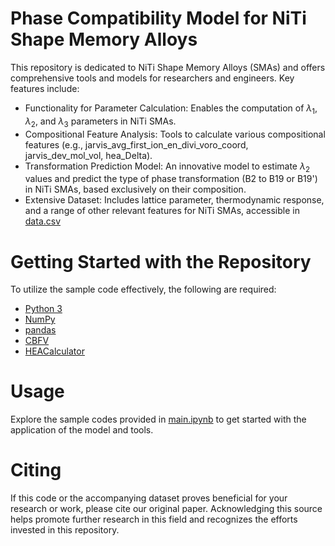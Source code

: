 # Phase Compatibility Model for NiTi Shape Memory Alloys

This repository is dedicated to NiTi Shape Memory Alloys (SMAs) and offers comprehensive tools and models for researchers and engineers. Key features include:

- Functionality for Parameter Calculation: Enables the computation of $\lambda_1$, $\lambda_2$, and $\lambda_3$ parameters in NiTi SMAs.
- Compositional Feature Analysis: Tools to calculate various compositional features (e.g., jarvis_avg_first_ion_en_divi_voro_coord, jarvis_dev_mol_vol, hea_Delta).
- Transformation Prediction Model: An innovative model to estimate $\lambda_2$ values and predict the type of phase transformation (B2 to B19 or B19') in NiTi SMAs, based exclusively on their composition.
- Extensive Dataset: Includes lattice parameter, thermodynamic response, and a range of other relevant features for NiTi SMAs, accessible in [data.csv](data.csv)


# Getting Started with the Repository

To utilize the sample code effectively, the following are required:
- [Python 3](https://www.python.org/downloads/)
- [NumPy](https://numpy.org/install/)
- [pandas](https://pandas.pydata.org/pandas-docs/stable/getting_started/install.html)
- [CBFV](https://github.com/kaaiian/CBFV)
- [HEACalculator](https://github.com/dogusariturk/HEACalculator)


# Usage
Explore the sample codes provided in [main.ipynb](main.ipynb) to get started with the application of the model and tools.

# Citing
If this code or the accompanying dataset proves beneficial for your research or work, please cite our original paper. Acknowledging this source helps promote further research in this field and recognizes the efforts invested in this repository.

> 
